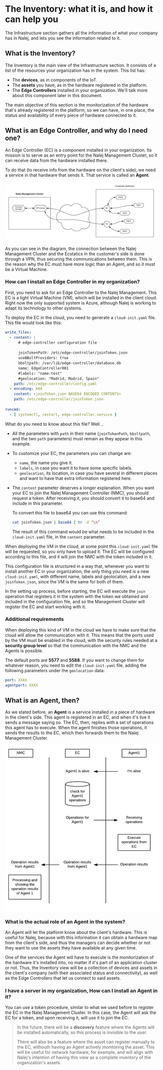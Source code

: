 # The Inventory: what it is, and how it can help you

The Infrastructure section gathers all the information of what your company has in Nalej, and lets you see the information related to it.

## What is the Inventory?

The Inventory is the main view of the Infrastructure section. It consists of a list of the resources your organization has in the system. This list has:

- The **devices**, as in components of the IoT.
- The **assets** you have, as in the hardware registered in the platform.
- The **Edge Controllers** installed in your organization. We'll talk more about this component later in this document.

The main objective of this section is the monitorization of the hardware that's already registered in the platform, so we can have, in one place, the status and availability of every piece of hardware connected to it.

## What is an Edge Controller, and why do I need one?

An Edge Controller (EC) is a component installed in your organization. Its mission is to serve as an entry point for the Nalej Management Cluster, so it can receive data from the hardware installed there.

To do that (to receive info from the hardware on the client's side), we need a service in that hardware that sends it. That service is called an **Agent**.

![How the connection between the Nalej Management Cluster and the ECs work](../.gitbook/assets/infrastructure_inventory_EC_Agents.png)

As you can see in the diagram, the connection between the Nalej Management Cluster and the Ecstatics in the customer's side is done through a VPN, thus securing the communications between them. This is the reason why the EC must have more logic than an Agent, and so it must be a Virtual Machine. 

### How can I install an Edge Controller in my organization?

First, you need to ask for an Edge Controller to the Nalej Management. This EC is a light Virtual Machine (VM), which will be installed in the client cloud. Right now the only supported system is Azure, although Nalej is working to adapt its technology to other systems.

To deploy the EC in the cloud, you need to generate a `cloud-init.yaml` file. This file would look like this: 

```yaml
write_files:
  - content: |
      # edge-controller configuration file
      
      joinTokenPath: /etc/edge-controller/joinToken.json
      useBBoltProviders: true
      bboltpath: /var/lib/edge-controller/database.db
      name: EdgeController001
      #labels: "name:test"
      #geolocation: "Madrid, Madrid, Spain"
    path: /etc/edge-controller/config.yaml
  - encoding: b64
    content: <joinToken.json BASE64 ENCODED CONTENTS>
    path: /etc/edge-controller/joinToken.json

runcmd:
  - [ systemctl, restart, edge-controller.service ]
```

What do you need to know about this file? Well...

- All the parameters with `path` in their name (`joinTokenPath`, `bboltpath`, and the two `path` parameters) must remain as they appear in this example.

- To customize your EC, the parameters you can change are:

  - `name`, the name you give it.
  - `labels`, in case you want it to have some specific labels.
  - `geolocation`, its location, in case you have several in different places and want to have that extra information registered here.

- The `content` parameter deserves a longer explanation. When you want your EC to join the Nalej Management Controller (NMC), you should request a token. After receiving it, you should convert it to base64 and include in this parameter. 

  To convert this file to base64 you can use this command:

  ```bash
  cat joinToken.json | base64 | tr -d ‘\n’
  ```

  The result of this command would be what needs to be included in the `cloud-init.yaml` file, in the `content` parameter.

When deploying the VM in the cloud, at some point this `cloud-init.yaml` file will be requested, so you only have to upload it. The EC will be configured according to this file, and it will join the NMC with the token included in it.

This configuration file is structured in a way that, whenever you want to install another EC in your organization, the only thing you need is a new `cloud-init.yaml`, with different name, labels and geolocation, and a new `joinToken.json`, since the VM is the same for both of them. 

In the setting up process, before starting, the EC will execute the `join` operation that registers it in the system with the token we obtained and included in the configuration file, and so the Management Cluster will register the EC and start working with it.

### Additional requirements

When deploying this kind of VM in the cloud we have to make sure that the cloud will allow the communication with it. This means that the ports used by the VM must be enabled in the cloud, with the security rules needed at a **security group level** so that the communication with the NMC and the Agents is possible.

The default ports are **5577** and **5588**. If you want to change them for whatever reason, you need to edit the `cloud-init.yaml` file, adding the following parameters under the `geolocation` data:

```yaml
port: XXXX
agentport: XXXX
```



## What is an Agent, then?

As we stated before, an **Agent** is a service installed in a piece of hardware in the client's side. This agent is registered in an EC, and when it's live it sends a message saying so. The EC, then, replies with a set of operations this agent has to execute. When the agent finishes those operations, it sends the results to the EC, which then forwards them to the Nalej Management Cluster.

![Communication diagram Agent-EC-NMC](../.gitbook/assets/infrastructure_inventory_Agent_communication.png)

### What is the actual role of an Agent in the system?

An Agent will let the platform know about the client's hardware. This is useful for Nalej, because with this information it can obtain a hardware map from the client's side, and thus the managers can decide whether or not they want to use the assets they have available at any given time.

One of the services the Agent will have to execute is the monitorization of the hardware it's installed into, no matter if it's part of an application cluster or not. Thus, the Inventory view will be a collection of devices and assets in the client's company (with their associated status and connectivity), as well as the Edge Controllers that let us connect to said assets.

### I have a server in my organization, How can I install an Agent in it?

You can use a token procedure, similar to what we used before to register the EC in the Nalej Management Cluster. In this case, the Agent will ask the EC for a token, and upon receiving it, will use it to join the EC.

> In the future, there will be a **discovery** feature where the Agents will be installed automatically, so this process is invisible to the user.
>
> There will also be a feature where the asset can register manually to the EC, withouth having an Agent actively monitoring the asset. This will be useful for network hardware, for example, and will align with Nalej's intention of having this view as a complete inventory of the organization's assets.